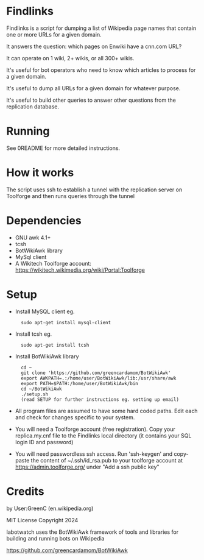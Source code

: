 Findlinks
===========
Findlinks is a script for dumping a list of Wikipedia page names that contain one or more URLs for a given domain.

It answers the question: which pages on Enwiki have a cnn.com URL?

It can operate on 1 wiki, 2+ wikis, or all 300+ wikis.

It's useful for bot operators who need to know which articles to process for a given domain.

It's useful to dump all URLs for a given domain for whatever purpose.

It's useful to build other queries to answer other questions from the replication database.

Running
==========

See 0README for more detailed instructions.

How it works
=========
The script uses ssh to establish a tunnel with the replication server on Toolforge and then runs queries through the tunnel

Dependencies
====
* GNU awk 4.1+
* tcsh
* BotWikiAwk library
* MySql client
* A Wikitech Toolforge account: https://wikitech.wikimedia.org/wiki/Portal:Toolforge

Setup 
=====
* Install MySQL client eg.

        sudo apt-get install mysql-client

* Install tcsh eg.

        sudo apt-get install tcsh

* Install BotWikiAwk library

        cd ~ 
        git clone 'https://github.com/greencardamom/BotWikiAwk'
        export AWKPATH=.:/home/user/BotWikiAwk/lib:/usr/share/awk
        export PATH=$PATH:/home/user/BotWikiAwk/bin
        cd ~/BotWikiAwk
        ./setup.sh
        (read SETUP for further instructions eg. setting up email)

* All program files are assumed to have some hard coded paths. Edit each and check for changes specific to your system.

* You will need a Toolforge account (free registration). Copy your replica.my.cnf file to the Findlinks local directory (it contains your SQL login ID and password)

* You will need passwordless ssh access. Run 'ssh-keygen' and copy-paste the content of ~/.ssh/id_rsa.pub to your toolforge account at https://admin.toolforge.org/ under "Add a ssh public key"

Credits
==================
by User:GreenC (en.wikipedia.org)

MIT License Copyright 2024

Iabotwatch uses the BotWikiAwk framework of tools and libraries for building and running bots on Wikipedia

https://github.com/greencardamom/BotWikiAwk
